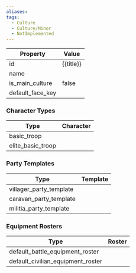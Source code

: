 ```yaml
---
aliases: 
tags:
  - Culture
  - Culture/Minor
  - NotImplemented
---
```


| Property                  | Value     |
| ------------------------- | --------- |
| id                        | {{title}} |
| name                      |           |
| is_main_culture           | false     |
| default_face_key          |           |

### Character Types
| Type              | Character |
| ----------------- | --------- |
| basic_troop       |           |
| elite_basic_troop |           |

### Party Templates
| Type                    | Template |
| ----------------------- | -------- |
| villager_party_template |          |
| caravan_party_template  |          |
| militia_party_template  |          |

### Equipment Rosters
| Type                              | Roster |
| --------------------------------- | ------ |
| default_battle_equipment_roster   |        |
| default_civilian_equipment_roster |        |